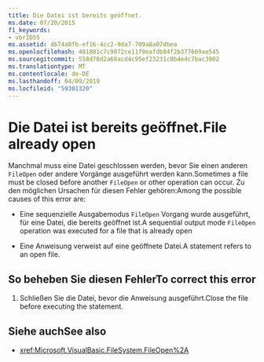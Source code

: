 ```yaml
---
title: Die Datei ist bereits geöffnet.
ms.date: 07/20/2015
f1_keywords:
- vbrID55
ms.assetid: d674a0fb-ef16-4cc2-9da7-709a8a07dbea
ms.openlocfilehash: 401801c7c9072ce11f9eafdb84f2b377669ae545
ms.sourcegitcommit: 558d78d2a68acd4c95ef23231c8b4e4c7bac3902
ms.translationtype: MT
ms.contentlocale: de-DE
ms.lasthandoff: 04/09/2019
ms.locfileid: "59301320"
---
```

# <a name="file-already-open"></a><span data-ttu-id="c53d0-102">Die Datei ist bereits geöffnet.</span><span class="sxs-lookup"><span data-stu-id="c53d0-102">File already open</span></span>
<span data-ttu-id="c53d0-103">Manchmal muss eine Datei geschlossen werden, bevor Sie einen anderen `FileOpen` oder andere Vorgänge ausgeführt werden kann.</span><span class="sxs-lookup"><span data-stu-id="c53d0-103">Sometimes a file must be closed before another `FileOpen` or other operation can occur.</span></span> <span data-ttu-id="c53d0-104">Zu den möglichen Ursachen für diesen Fehler gehören:</span><span class="sxs-lookup"><span data-stu-id="c53d0-104">Among the possible causes of this error are:</span></span>  
  
-   <span data-ttu-id="c53d0-105">Eine sequenzielle Ausgabemodus `FileOpen` Vorgang wurde ausgeführt, für eine Datei, die bereits geöffnet ist.</span><span class="sxs-lookup"><span data-stu-id="c53d0-105">A sequential output mode `FileOpen` operation was executed for a file that is already open</span></span>  
  
-   <span data-ttu-id="c53d0-106">Eine Anweisung verweist auf eine geöffnete Datei.</span><span class="sxs-lookup"><span data-stu-id="c53d0-106">A statement refers to an open file.</span></span>  
  
## <a name="to-correct-this-error"></a><span data-ttu-id="c53d0-107">So beheben Sie diesen Fehler</span><span class="sxs-lookup"><span data-stu-id="c53d0-107">To correct this error</span></span>  
  
1. <span data-ttu-id="c53d0-108">Schließen Sie die Datei, bevor die Anweisung ausgeführt.</span><span class="sxs-lookup"><span data-stu-id="c53d0-108">Close the file before executing the statement.</span></span>  
  
## <a name="see-also"></a><span data-ttu-id="c53d0-109">Siehe auch</span><span class="sxs-lookup"><span data-stu-id="c53d0-109">See also</span></span>

- <xref:Microsoft.VisualBasic.FileSystem.FileOpen%2A>

